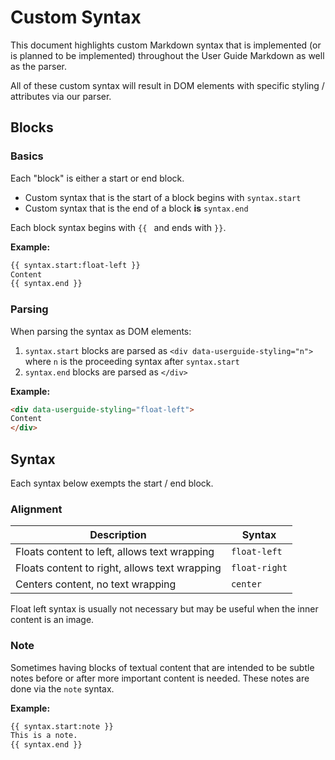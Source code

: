 # Custom Syntax

This document highlights custom Markdown syntax that is implemented (or is planned to be implemented) throughout the User Guide Markdown as well as the parser.

All of these custom syntax will result in DOM elements with specific styling / attributes via our parser.

## Blocks

### Basics

Each "block" is either a start or end block.

- Custom syntax that is the start of a block begins with `syntax.start`
- Custom syntax that is the end of a block **is** `syntax.end`

Each block syntax begins with `{{ ` and ends with `}}`.

**Example:**

``` markdown
{{ syntax.start:float-left }}
Content
{{ syntax.end }}
```

### Parsing

When parsing the syntax as DOM elements:
1. `syntax.start` blocks are parsed as `<div data-userguide-styling="n">` where `n` is the proceeding syntax after `syntax.start`
2. `syntax.end` blocks are parsed as `</div>`

**Example:**

``` html
<div data-userguide-styling="float-left">
Content
</div>
```

## Syntax

Each syntax below exempts the start / end block.

### Alignment

Description | Syntax
----- | -----
Floats content to left, allows text wrapping | `float-left`
Floats content to right, allows text wrapping | `float-right`
Centers content, no text wrapping | `center`

Float left syntax is usually not necessary but may be useful when the inner content is an image.

### Note

Sometimes having blocks of textual content that are intended to be subtle notes before or after more important content is needed. These notes are done via the `note` syntax.

**Example:**

``` markdown
{{ syntax.start:note }}
This is a note.
{{ syntax.end }}
```